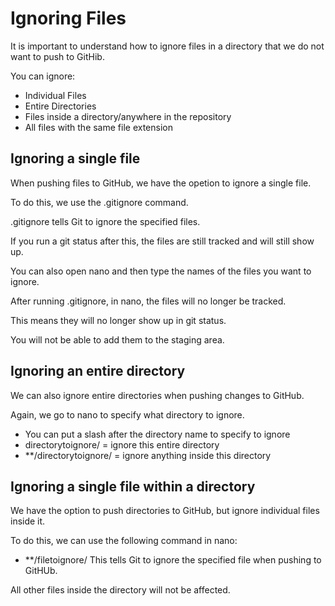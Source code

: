 # Ignoring Files 

It is important to understand how to ignore files in a directory that we do not want to push to GitHib.

 You can ignore:
 - Individual Files
 - Entire Directories 
 - Files inside a directory/anywhere in the repository 
 - All files with the same file extension 

## Ignoring a single file
When pushing files to GitHub, we have the opetion to ignore a single file.

To do this, we use the .gitignore command. 

.gitignore tells Git to ignore the specified files.

If you run a git status after this, the files are still tracked and will still show up. 

You can also open nano and then type the names of the files you want to ignore. 

After running .gitignore, in nano, the files will no longer be tracked.

This means they will no longer show up in git status. 

You will not be able to add them to the staging area. 

## Ignoring an entire directory 
We can also ignore entire directories when pushing changes to GitHub. 

Again, we go to nano to specify what directory to ignore. 
 - You can put a slash after the directory name to specify to ignore
 - directorytoignore/  = ignore this entire directory 
 - **/directorytoignore/  = ignore anything inside this directory 

## Ignoring a single file within a directory 
We have the option to push directories to GitHub, but ignore individual files inside it.

To do this, we can use the following command in nano:
 - **/filetoignore/
This tells Git to ignore the specified file when pushing to GitHUb.

All other files inside the directory will not be affected. 


